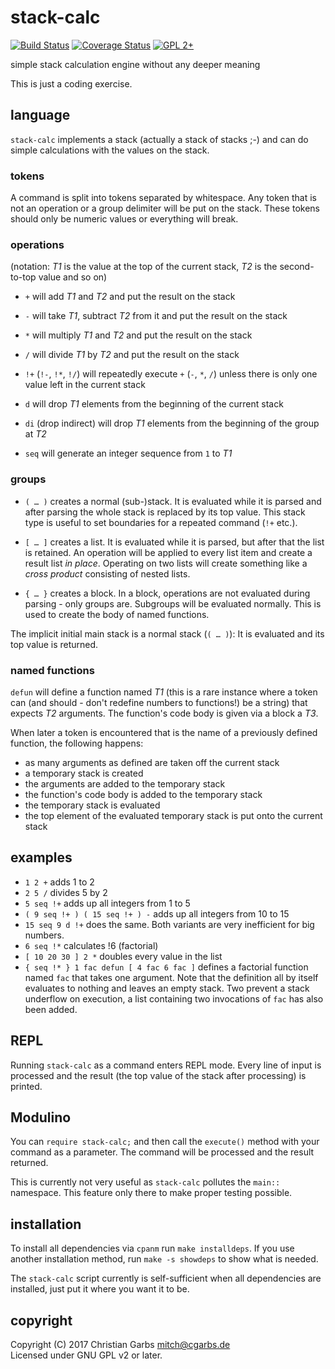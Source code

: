 stack-calc
==========

[![Build Status](https://travis-ci.org/mmitch/stack-calc.svg?branch=master)](https://travis-ci.org/mmitch/stack-calc)
[![Coverage Status](https://codecov.io/github/mmitch/stack-calc/coverage.svg?branch=master)](https://codecov.io/github/mmitch/stack-calc?branch=master)
[![GPL 2+](https://img.shields.io/badge/license-GPL%202%2B-blue.svg)](http://www.gnu.org/licenses/gpl-2.0-standalone.html)

simple stack calculation engine without any deeper meaning

This is just a coding exercise.


language
--------

`stack-calc` implements a stack (actually a stack of stacks ;-) and
can do simple calculations with the values on the stack.

### tokens

A command is split into tokens separated by whitespace.  Any token
that is not an operation or a group delimiter will be put on the
stack.  These tokens should only be numeric values or everything will
break.

### operations

(notation: *T1* is the value at the top of the current stack, *T2* is
the second-to-top value and so on)

 - `+` will add *T1* and *T2* and put the result on the stack
 - `-` will take *T1*, subtract *T2* from it and put the result on the stack
 - `*` will multiply *T1* and *T2* and put the result on the stack
 - `/` will divide *T1* by *T2* and put the result on the stack

 - `!+` (`!-`, `!*`, `!/`) will repeatedly execute `+` (`-`, `*`, `/`)
   unless there is only one value left in the current stack

 - `d` will drop *T1* elements from the beginning of the current stack
 - `di` (drop indirect) will drop *T1* elements from the beginning of
   the group at *T2*

 - `seq` will generate an integer sequence from `1` to *T1*

### groups

 - `( … )` creates a normal (sub-)stack.  It is evaluated while it is
   parsed and after parsing the whole stack is replaced by its top
   value.  This stack type is useful to set boundaries for a repeated
   command (`!+` etc.).

 - `[ … ]` creates a list.  It is evaluated while it is parsed, but
   after that the list is retained.  An operation will be applied to
   every list item and create a result list *in place*.  Operating on
   two lists will create something like a *cross product* consisting
   of nested lists.

 - `{ … }` creates a block.  In a block, operations are not evaluated
   during parsing - only groups are.  Subgroups will be evaluated
   normally.  This is used to create the body of named functions.

The implicit initial main stack is a normal stack (`( … )`): It is
evaluated and its top value is returned.

### named functions

`defun` will define a function named *T1* (this is a rare instance
where a token can (and should - don't redefine numbers to functions!)
be a string) that expects *T2* arguments.  The function's code body is
given via a block a *T3*.

When later a token is encountered that is the name of a previously
defined function, the following happens:

 - as many arguments as defined are taken off the current stack
 - a temporary stack is created
 - the arguments are added to the temporary stack
 - the function's code body is added to the temporary stack
 - the temporary stack is evaluated
 - the top element of the evaluated temporary stack is put onto the
   current stack


examples
--------

 - `1 2 +` adds 1 to 2
 - `2 5 /` divides 5 by 2
 - `5 seq !+` adds up all integers from 1 to 5
 - `( 9 seq !+ ) ( 15 seq !+ ) -` adds up all integers from 10 to 15
 - `15 seq 9 d !+` does the same.  Both variants are very inefficient
   for big numbers.
 - `6 seq !*` calculates !6 (factorial)
 - `[ 10 20 30 ] 2 *` doubles every value in the list
 - `{ seq !* } 1 fac defun [ 4 fac 6 fac ]` defines a factorial
   function named `fac` that takes one argument.  Note that the
   definition all by itself evaluates to nothing and leaves an empty
   stack.  Two prevent a stack underflow on execution, a list
   containing two invocations of `fac` has also been added.


REPL
----

Running `stack-calc` as a command enters REPL mode.  Every line of
input is processed and the result (the top value of the stack after
processing) is printed.


Modulino
--------

You can `require stack-calc;` and then call the `execute()` method
with your command as a parameter.  The command will be processed and
the result returned.

This is currently not very useful as `stack-calc` pollutes the
`main::` namespace.  This feature only there to make proper testing
possible.


installation
------------

To install all dependencies via `cpanm` run `make installdeps`.  If
you use another installation method, run `make -s showdeps` to show what
is needed.

The `stack-calc` script currently is self-sufficient when all
dependencies are installed, just put it where you want it to be.


copyright
---------

Copyright (C) 2017  Christian Garbs <mitch@cgarbs.de>  
Licensed under GNU GPL v2 or later.
